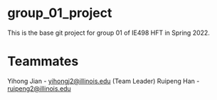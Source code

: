 # group_01_project

This is the base git project for group 01 of IE498 HFT in Spring 2022.

# Teammates

Yihong Jian - yihongj2@illinois.edu (Team Leader)
Ruipeng Han - ruipeng2@illinois.edu
